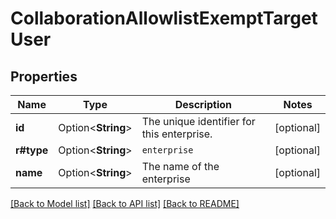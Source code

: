 # CollaborationAllowlistExemptTargetUser

## Properties

Name | Type | Description | Notes
------------ | ------------- | ------------- | -------------
**id** | Option<**String**> | The unique identifier for this enterprise. | [optional]
**r#type** | Option<**String**> | `enterprise` | [optional]
**name** | Option<**String**> | The name of the enterprise | [optional]

[[Back to Model list]](../README.md#documentation-for-models) [[Back to API list]](../README.md#documentation-for-api-endpoints) [[Back to README]](../README.md)


